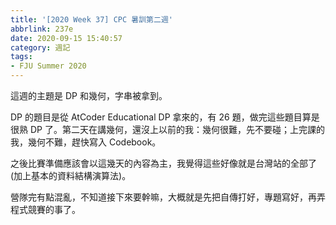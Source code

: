 ```yaml
---
title: '[2020 Week 37] CPC 暑訓第二週'
abbrlink: 237e
date: 2020-09-15 15:40:57
category: 週記
tags:
- FJU Summer 2020
---
```

這週的主題是 DP 和幾何，字串被拿到。
<!-- more -->
DP 的題目是從 AtCoder Educational DP 拿來的，有 $26$ 題，做完這些題目算是很熟 DP 了。第二天在講幾何，還沒上以前的我：幾何很難，先不要碰；上完課的我，幾何不難，趕快寫入 Codebook。

之後比賽準備應該會以這幾天的內容為主，我覺得這些好像就是台灣站的全部了(加上基本的資料結構演算法)。

營隊完有點混亂，不知道接下來要幹嘛，大概就是先把自傳打好，專題寫好，再弄程式競賽的事了。